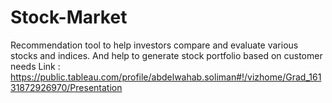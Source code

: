 # Stock-Market
Recommendation tool to help investors compare and evaluate various stocks and indices. And help to generate stock portfolio based on customer needs
Link : https://public.tableau.com/profile/abdelwahab.soliman#!/vizhome/Grad_16131872926970/Presentation
